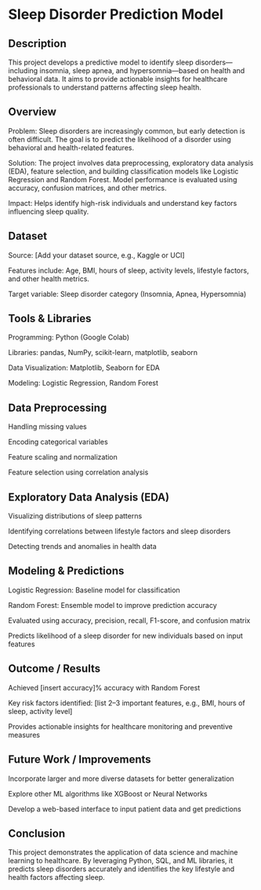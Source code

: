 # Sleep Disorder Prediction Model
## Description

This project develops a predictive model to identify sleep disorders—including insomnia, sleep apnea, and hypersomnia—based on health and behavioral data. It aims to provide actionable insights for healthcare professionals to understand patterns affecting sleep health.

## Overview

Problem: Sleep disorders are increasingly common, but early detection is often difficult. The goal is to predict the likelihood of a disorder using behavioral and health-related features.

Solution: The project involves data preprocessing, exploratory data analysis (EDA), feature selection, and building classification models like Logistic Regression and Random Forest. Model performance is evaluated using accuracy, confusion matrices, and other metrics.

Impact: Helps identify high-risk individuals and understand key factors influencing sleep quality.

## Dataset

Source: [Add your dataset source, e.g., Kaggle or UCI]

Features include: Age, BMI, hours of sleep, activity levels, lifestyle factors, and other health metrics.

Target variable: Sleep disorder category (Insomnia, Apnea, Hypersomnia)

## Tools & Libraries

Programming: Python (Google Colab)

Libraries: pandas, NumPy, scikit-learn, matplotlib, seaborn

Data Visualization: Matplotlib, Seaborn for EDA

Modeling: Logistic Regression, Random Forest

## Data Preprocessing

Handling missing values

Encoding categorical variables

Feature scaling and normalization

Feature selection using correlation analysis

## Exploratory Data Analysis (EDA)

Visualizing distributions of sleep patterns

Identifying correlations between lifestyle factors and sleep disorders

Detecting trends and anomalies in health data

## Modeling & Predictions

Logistic Regression: Baseline model for classification

Random Forest: Ensemble model to improve prediction accuracy

Evaluated using accuracy, precision, recall, F1-score, and confusion matrix

Predicts likelihood of a sleep disorder for new individuals based on input features

## Outcome / Results

Achieved [insert accuracy]% accuracy with Random Forest

Key risk factors identified: [list 2–3 important features, e.g., BMI, hours of sleep, activity level]

Provides actionable insights for healthcare monitoring and preventive measures

## Future Work / Improvements

Incorporate larger and more diverse datasets for better generalization

Explore other ML algorithms like XGBoost or Neural Networks

Develop a web-based interface to input patient data and get predictions

## Conclusion

This project demonstrates the application of data science and machine learning to healthcare. By leveraging Python, SQL, and ML libraries, it predicts sleep disorders accurately and identifies the key lifestyle and health factors affecting sleep.

